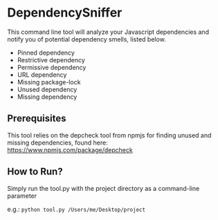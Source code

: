 # DependencySniffer

This command line tool will analyze your Javascript dependencies and notify you of potential dependency smells, listed below.

* Pinned dependency
* Restrictive dependency
* Permissive dependency
* URL dependency
* Missing package-lock
* Unused dependency
* Missing dependency

## Prerequisites

This tool relies on the depcheck tool from npmjs for finding unused and missing dependencies, found here:
https://www.npmjs.com/package/depcheck

## How to Run?

Simply run the tool.py with the project directory as a command-line parameter

e.g.: ```python tool.py /Users/me/Desktop/project```
